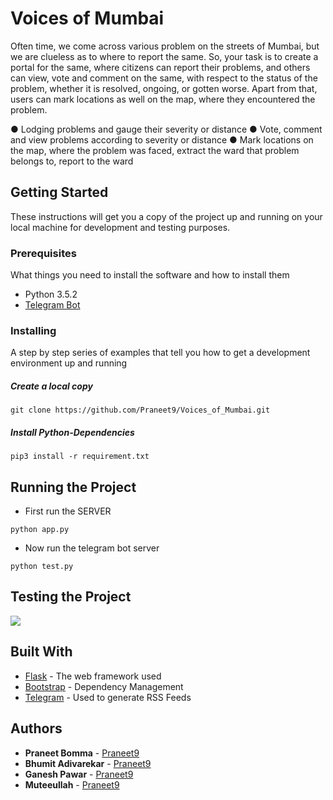 # Voices of Mumbai
Often time, we come across various problem on the streets of Mumbai, but we are clueless as to where to report the same. So, your task is to create a portal for the same, where citizens can report their problems, and others can view, vote and comment on the same, with respect to the status of the problem, whether it is resolved, ongoing, or gotten worse. Apart from that, users can mark locations as well on the map, where they encountered the problem.

● Lodging problems and gauge their severity or distance
● Vote, comment and view problems according to severity or distance
● Mark locations on the map, where the problem was faced, extract the ward that problem belongs to, report to the ward

## Getting Started

These instructions will get you a copy of the project up and running on your local machine for development and testing purposes.

### Prerequisites

What things you need to install the software and how to install them

* Python 3.5.2
* [Telegram Bot](https://docs.microsoft.com/en-us/azure/bot-service/bot-service-channel-connect-telegram?view=azure-bot-service-4.0)


### Installing

A step by step series of examples that tell you how to get a development environment up and running

##### Create a local copy 
```
git clone https://github.com/Praneet9/Voices_of_Mumbai.git
```
##### Install Python-Dependencies
```
pip3 install -r requirement.txt
```


## Running the Project
* First run the SERVER 

```
python app.py
```
* Now run the telegram bot server

```
python test.py
```
## Testing the Project

![](Final/tele.gif)

## Built With

* [Flask](http://www.dropwizard.io/1.0.2/docs/) - The web framework used
* [Bootstrap](https://maven.apache.org/) - Dependency Management
* [Telegram](https://rometools.github.io/rome/) - Used to generate RSS Feeds



## Authors

* **Praneet Bomma** - [Praneet9](https://github.com/PurpleBooth)
* **Bhumit Adivarekar** - [Praneet9](https://github.com/PurpleBooth)
* **Ganesh Pawar** - [Praneet9](https://github.com/PurpleBooth)
* **Muteeullah** - [Praneet9](https://github.com/PurpleBooth)




